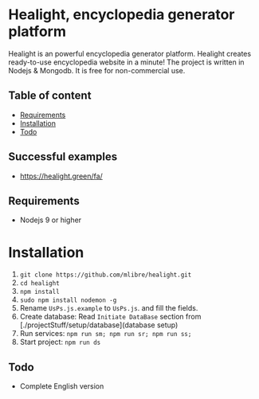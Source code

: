 # Healight, encyclopedia generator platform
Healight is an powerful encyclopedia generator platform. Healight creates ready-to-use encyclopedia website in a minute!
The project is written in Nodejs & Mongodb.
It is free for non-commercial use.

## Table of content
+ [Requirements](#requirements)
+ [Installation](#installation)
+ [Todo](#todo)

## Successful examples
+ https://healight.green/fa/

## Requirements
+ Nodejs 9 or higher

# Installation
1. `git clone https://github.com/mlibre/healight.git`
2. `cd healight`
3. `npm install`
4. `sudo npm install nodemon -g`
5. Rename `UsPs.js.example` to `UsPs.js`. and fill the fields.
6. Create database: Read `Initiate DataBase` section from [./projectStuff/setup/database](database setup)
6. Run services: `npm run sm; npm run sr; npm run ss;`
7. Start project: `npm run ds`

## Todo
+ Complete English version
